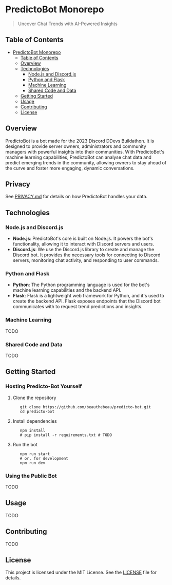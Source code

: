 # PredictoBot Monorepo

> Uncover Chat Trends with AI-Powered Insights

## Table of Contents

* [PredictoBot Monorepo](#predictobot-monorepo)
  * [Table of Contents](#table-of-contents)
  * [Overview](#overview)
  * [Technologies](#technologies)
    * [Node.js and Discord.js](#nodejs-and-discordjs)
    * [Python and Flask](#python-and-flask)
    * [Machine Learning](#machine-learning)
    * [Shared Code and Data](#shared-code-and-data)
  * [Getting Started](#getting-started)
  * [Usage](#usage)
  * [Contributing](#contributing)
  * [License](#license)


## Overview

PredictoBot is a bot made for the 2023 Discord DDevs Buildathon. It is designed to provide server owners, administrators
and community managers with powerful insights into their communities. With PredictoBot's machine learning capabilities,
PredictoBot can analyse chat data and predict emerging trends in the community, allowing owners to stay ahead of the
curve and foster more engaging, dynamic conversations.

## Privacy

See [PRIVACY.md](PRIVACY.md) for details on how PredictoBot handles your data.

## Technologies

### Node.js and Discord.js

- **Node.js**: PredictoBot's core is built on Node.js. It powers the bot's functionality, allowing it to interact with
  Discord servers and users.
- **Discord.js**: We use the Discord.js library to create and manage the Discord bot. It provides the necessary tools
  for connecting to Discord servers, monitoring chat activity, and responding to user commands.

### Python and Flask

- **Python**: The Python programming language is used for the bot's machine learning capabilities and the backend
  API.
- **Flask**: Flask is a lightweight web framework for Python, and it's used to create the backend API. Flask exposes
  endpoints that the Discord bot communicates with to request trend predictions and insights.

### Machine Learning
TODO

### Shared Code and Data
TODO

## Getting Started

### Hosting Predicto-Bot Yourself

1. Clone the repository
   ```shell
      git clone https://github.com/beauthebeau/predicto-bot.git
      cd predicto-bot
   ```
   
2. Install dependencies
   ```shell
      npm install
      # pip install -r requirements.txt # TODO
   ```
   
3. Run the bot
   ```shell
      npm run start
      # or, for development
      npm run dev
   ```
   
### Using the Public Bot
TODO




## Usage
TODO

## Contributing
TODO

## License

This project is licensed under the MIT License. See the [LICENSE](LICENSE) file for details.
